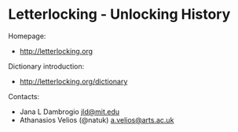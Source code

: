 Letterlocking - Unlocking History
===

Homepage:
* http://letterlocking.org

Dictionary introduction:
* http://letterlocking.org/dictionary

Contacts: 
* Jana L Dambrogio <jld@mit.edu>
* Athanasios Velios (@natuk) <a.velios@arts.ac.uk>
